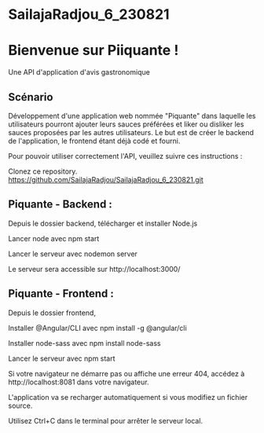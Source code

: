 # SailajaRadjou_6_230821
# Bienvenue sur Piiquante !
Une API d'application d'avis gastronomique

## Scénario
Développement d'une application web nommée "Piquante" dans laquelle les utilisateurs pourront ajouter leurs sauces préférées et liker ou disliker les sauces proposées par les autres utilisateurs.
Le but est de créer le backend de l'application, le frontend étant déjà codé et fourni.

Pour pouvoir utiliser correctement l'API, veuillez suivre ces instructions :

Clonez ce repository.
https://github.com/SailajaRadjou/SailajaRadjou_6_230821.git

## Piquante - Backend :

Depuis le dossier backend, télécharger et installer Node.js

Lancer node avec npm start

Lancer le serveur avec nodemon server

Le serveur sera accessible sur http://localhost:3000/

## Piquante - Frontend :

Depuis le dossier frontend,

Installer @Angular/CLI avec npm install -g @angular/cli

Installer node-sass avec npm install node-sass

Lancer le serveur avec npm start

Si votre navigateur ne démarre pas ou affiche une erreur 404, accédez à http://localhost:8081 dans votre navigateur.

L'application va se recharger automatiquement si vous modifiez un fichier source.

Utilisez Ctrl+C dans le terminal pour arrêter le serveur local.

